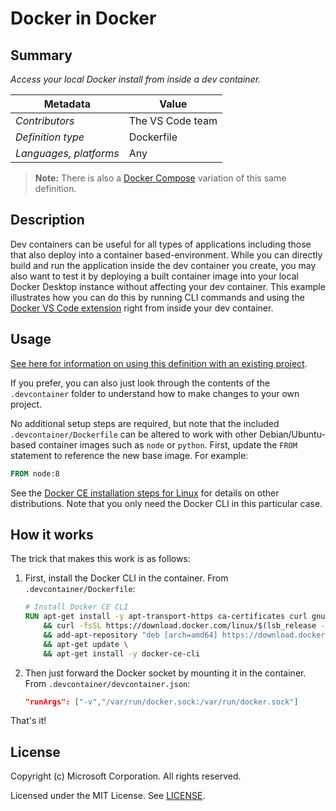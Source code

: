 # Docker in Docker

## Summary

*Access your local Docker install from inside a dev container.*

| Metadata | Value |  
|----------|-------|
| *Contributors* | The VS Code team |
| *Definition type* | Dockerfile |
| *Languages, platforms* | Any |

> **Note:** There is also a [Docker Compose](../docker-in-docker-compose) variation of this same definition.

## Description

Dev containers can be useful for all types of applications including those that also deploy into a container based-environment. While you can directly build and run the application inside the dev container you create, you may also want to test it by deploying a built container image into your local Docker Desktop instance without affecting your dev container. This example illustrates how you can do this by running CLI commands and using the [Docker VS Code extension](https://marketplace.visualstudio.com/items?itemName=PeterJausovec.vscode-docker) right from inside your dev container.

## Usage

[See here for information on using this definition with an existing project](https://aka.ms/vscode-remote/containers/getting-started/open).

If you prefer, you can also just look through the contents of the `.devcontainer` folder to understand how to make changes to your own project.

No additional setup steps are required, but note that the included `.devcontainer/Dockerfile` can be altered to work with other Debian/Ubuntu-based container images such as `node` or `python`. First, update the `FROM` statement to reference the new base image. For example:

```Dockerfile
FROM node:8
```

See the [Docker CE installation steps for Linux](https://docs.docker.com/install/linux/docker-ce/debian/) for details on other distributions. Note that you only need the Docker CLI in this particular case.

## How it works

The trick that makes this work is as follows:

1. First, install the Docker CLI in the container. From `.devcontainer/Dockerfile`:

    ```Dockerfile
    # Install Docker CE CLI
    RUN apt-get install -y apt-transport-https ca-certificates curl gnupg-agent software-properties-common \
        && curl -fsSL https://download.docker.com/linux/$(lsb_release -is | tr '[:upper:]' '[:lower:]')/gpg | apt-key add - \
        && add-apt-repository "deb [arch=amd64] https://download.docker.com/linux/$(lsb_release -is | tr '[:upper:]' '[:lower:]') $(lsb_release -cs) stable" \
        && apt-get update \
        && apt-get install -y docker-ce-cli

    ```

2. Then just forward the Docker socket by mounting it in the container. From `.devcontainer/devcontainer.json`:

    ```json
    "runArgs": ["-v","/var/run/docker.sock:/var/run/docker.sock"]
    ```

That's it!

## License

Copyright (c) Microsoft Corporation. All rights reserved.

Licensed under the MIT License. See [LICENSE](https://github.com/Microsoft/vscode-dev-containers/blob/master/LICENSE). 
